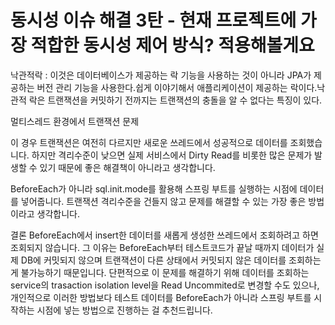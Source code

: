 # 동시성 이슈 해결 3탄 - 현재 프로젝트에 가장 적합한 동시성 제어 방식? 적용해볼게요
낙관적락 : 이것은 데이터베이스가 제공하는 락 기능을 사용하는 것이 아니라 JPA가 제공하는 버전 관리 기능을 사용한다.쉽게 이야기해서 애플리케이션이 제공하는 락이다.낙관적 락은 트랜잭션을 커밋하기 전까지는 트랜잭션의 충돌을 알 수 없다는 특징이 있다.


멀티스레드 환경에서 트랜잭션 문제

이 경우 트랜잭션은 여전히 다르지만 새로운 쓰레드에서 성공적으로 데이터를 조회했습니다. 하지만 격리수준이 낮으면 실제 서비스에서 Dirty Read를 비롯한 많은 문제가 발생할 수 있기 때문에 좋은 해결책이 아니라고 생각합니다.

BeforeEach가 아니라 sql.init.mode를 활용해 스프링 부트를 실행하는 시점에 데이터를 넣어줍니다. 트랜잭션 격리수준을 건들지 않고 문제를 해결할 수 있는 가장 좋은 방법이라고 생각합니다.


결론
BeforeEach에서 insert한 데이터를 새롭게 생성한 쓰레드에서 조회하려고 하면 조회되지 않습니다.
그 이유는 BeforeEach부터 테스트코드가 끝날 때까지 데이터가 실제 DB에 커밋되지 않으며 트랜잭션이 다른 상태에서 커밋되지 않은 데이터를 조회하는게 불가능하기 때문입니다.
단편적으로 이 문제를 해결하기 위해 데이터를 조회하는 service의 trasaction isolation level을 Read Uncommited로 변경할 수도 있으나, 개인적으로 이러한 방법보다 테스트 데이터를 BeforeEach가 아니라 스프링 부트를 시작하는 시점에 넣는 방법으로 진행하는 걸 추천드립니다.
